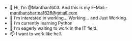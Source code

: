 - 👋 Hi, I’m @Manthan1603. And this is my E-Mail:- manthansharma1626@gmail.com
- 👀 I’m interested in working... Working... and Just Working.
- 🌱 I’m currently learning Python
- 💞️ I’m eagerly waiting to work in the IT field.
- 📫 I want to work like hell.


<!---
Manthan1603/Manthan1603 is a ✨ special ✨ repository because its `README.md` (this file) appears on your GitHub profile.
You can click the Preview link to take a look at your changes.
--->

